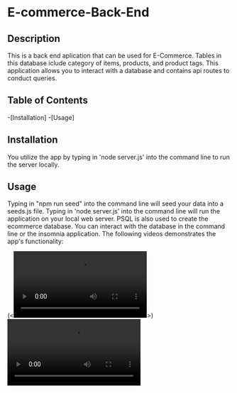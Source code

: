 # E-commerce-Back-End

## Description

This is a back end aplication that can be used for E-Commerce. Tables in this database iclude category of items, products, and product tags. This application allows you to interact with a database and contains api routes to conduct queries.

## Table of Contents
-[Installation]
-[Usage]


## Installation

You utilize the app by typing in 'node server.js' into the command line to run the server locally.

## Usage

Typing in "npm run seed" into the command line will seed your data into a seeds.js file. Typing in 'node server.js' into the command line will run the application on your local web server. PSQL is also used to create the ecommerce database. You can interact with the database in the command line or the insomnia application. The following videos demonstrates the app's functionality:

(<<video controls src="Untitled_ May 31, 2024 12_11 AM.mp4" title="Title"></video>>)
<video controls src="Untitled_ May 31, 2024 12_35 AM.mp4" title="Title"></video>